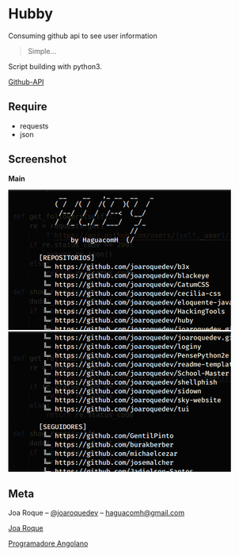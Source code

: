 # Hubby
Consuming github api to see user information

> Simple...

Script building with python3. 

[Github-API](https://api.github.com)

## Require
* requests
* json

## Screenshot

 __Main__

![](./screenshots/main.png)
![](./screenshots/main2.png)

## Meta

Joa Roque – [@joaroquedev](https://facebook.com/100025057463273) – haguacomh@gmail.com

[Joa Roque](https://github.com/joaroquedev)

[Programadore Angolano](https://www.programadorangolano.com)
